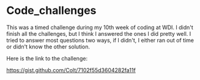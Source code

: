 Code_challenges
===============

This was a timed challenge during my 10th week of coding at WDI. I didn't finish all the challenges, but 
I think I answered the ones I did pretty well. I tried to answer most questions two ways, if I didn't, I 
either ran out of time or didn't know the other solution.

Here is the link to the challenge: 

https://gist.github.com/Colt/7102f55d3604282fa11f